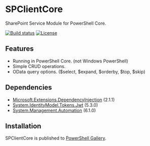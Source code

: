 # SPClientCore

SharePoint Service Module for PowerShell Core.

[![Build status](https://ci.appveyor.com/api/projects/status/2peof4ky3h78goeg?svg=true)](https://ci.appveyor.com/project/karamem0/SPClientCore)
[![License](https://img.shields.io/github/license/karamem0/SPClientCore.svg)](https://github.com/karamem0/SPClientCore/blob/master/LICENSE)

## Features

- Running in PowerShell Core. (not Windows PowerShell)
- Simple CRUD operations.
- OData query options. ($select, $expand, $orderby, $top, $skip)

## Dependencies

- [Microsoft.Extensions.DependencyInjection](https://www.nuget.org/packages/Microsoft.Extensions.DependencyInjection/2.1.1) (2.1.1)
- [System.IdentityModel.Tokens.Jwt](https://www.nuget.org/packages/System.IdentityModel.Tokens.Jwt/5.3.0) (5.3.0)
- [System.Management.Automation](https://powershell.myget.org/feed/powershell-core/package/nuget/System.Management.Automation/6.1.0) (6.1.0)

## Installation

SPClientCore is published to [PowerShell Gallery](https://www.powershellgallery.com/packages/SPClientCore).
